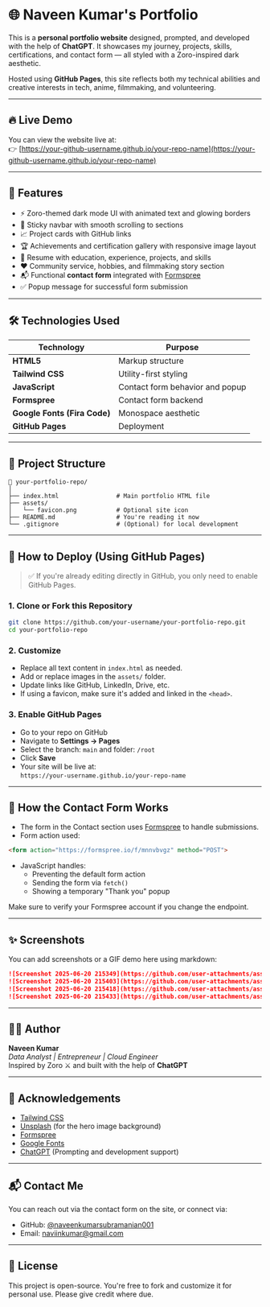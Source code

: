 # 🌐 Naveen Kumar's Portfolio

This is a **personal portfolio website** designed, prompted, and developed with the help of **ChatGPT**. It showcases my journey, projects, skills, certifications, and contact form — all styled with a Zoro-inspired dark aesthetic.

Hosted using **GitHub Pages**, this site reflects both my technical abilities and creative interests in tech, anime, filmmaking, and volunteering.

---

## 🔥 Live Demo

You can view the website live at:  
👉 [https://your-github-username.github.io/your-repo-name](https://your-github-username.github.io/your-repo-name)

---

## 🎯 Features

- ⚡ Zoro-themed dark mode UI with animated text and glowing borders  
- 📌 Sticky navbar with smooth scrolling to sections  
- 📈 Project cards with GitHub links  
- 🏆 Achievements and certification gallery with responsive image layout  
- 📄 Resume with education, experience, projects, and skills  
- ❤️ Community service, hobbies, and filmmaking story section  
- 📬 Functional **contact form** integrated with [Formspree](https://formspree.io/)  
- ✅ Popup message for successful form submission  

---

## 🛠 Technologies Used

| Technology     | Purpose                   |
|----------------|---------------------------|
| **HTML5**      | Markup structure          |
| **Tailwind CSS** | Utility-first styling   |
| **JavaScript** | Contact form behavior and popup |
| **Formspree**  | Contact form backend      |
| **Google Fonts (Fira Code)** | Monospace aesthetic |
| **GitHub Pages** | Deployment              |

---

## 📁 Project Structure

```
📂 your-portfolio-repo/
│
├── index.html                # Main portfolio HTML file
├── assets/
│   └── favicon.png           # Optional site icon
├── README.md                 # You're reading it now
└── .gitignore                # (Optional) for local development
```

---

## 🚀 How to Deploy (Using GitHub Pages)

> ✅ If you're already editing directly in GitHub, you only need to enable GitHub Pages.

### 1. Clone or Fork this Repository

```bash
git clone https://github.com/your-username/your-portfolio-repo.git
cd your-portfolio-repo
```

### 2. Customize

- Replace all text content in `index.html` as needed.
- Add or replace images in the `assets/` folder.
- Update links like GitHub, LinkedIn, Drive, etc.
- If using a favicon, make sure it's added and linked in the `<head>`.

### 3. Enable GitHub Pages

- Go to your repo on GitHub  
- Navigate to **Settings → Pages**  
- Select the branch: `main` and folder: `/root`  
- Click **Save**  
- Your site will be live at:  
  `https://your-username.github.io/your-repo-name`

---

## 💬 How the Contact Form Works

- The form in the Contact section uses [Formspree](https://formspree.io) to handle submissions.  
- Form action used:

```html
<form action="https://formspree.io/f/mnnvbvgz" method="POST">
```

- JavaScript handles:
  - Preventing the default form action  
  - Sending the form via `fetch()`  
  - Showing a temporary "Thank you" popup  

Make sure to verify your Formspree account if you change the endpoint.

---

## ✨ Screenshots 

You can add screenshots or a GIF demo here using markdown:

```markdown
![Screenshot 2025-06-20 215349](https://github.com/user-attachments/assets/53eaa046-8eb7-46af-8400-735ad654b3d9)
![Screenshot 2025-06-20 215403](https://github.com/user-attachments/assets/33014771-b938-473e-b109-f59d04dd4638)
![Screenshot 2025-06-20 215418](https://github.com/user-attachments/assets/9fe3d43e-f854-4d4d-813d-9d2b7f47b9f5)
![Screenshot 2025-06-20 215433](https://github.com/user-attachments/assets/be617477-2e42-48da-adf6-059c89b2bd5f)


```

---

## 👨‍💻 Author

**Naveen Kumar**  
*Data Analyst | Entrepreneur | Cloud Engineer*  
Inspired by Zoro ⚔️ and built with the help of **ChatGPT**

---

## 🙌 Acknowledgements

- [Tailwind CSS](https://tailwindcss.com/)  
- [Unsplash](https://unsplash.com/) (for the hero image background)  
- [Formspree](https://formspree.io/)  
- [Google Fonts](https://fonts.google.com/)  
- [ChatGPT](https://chat.openai.com/) (Prompting and development support)  

---

## 📬 Contact Me

You can reach out via the contact form on the site, or connect via:

- GitHub: [@naveenkumarsubramanian001](https://github.com/naveenkumarsubramanian001)    
- Email: naviinkumar@gmail.com

---

## 📄 License 

This project is open-source. You're free to fork and customize it for personal use. Please give credit where due.
